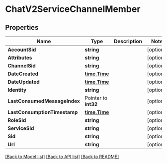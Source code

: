 # ChatV2ServiceChannelMember

## Properties

Name | Type | Description | Notes
------------ | ------------- | ------------- | -------------
**AccountSid** | **string** |  | [optional] 
**Attributes** | **string** |  | [optional] 
**ChannelSid** | **string** |  | [optional] 
**DateCreated** | [**time.Time**](time.Time.md) |  | [optional] 
**DateUpdated** | [**time.Time**](time.Time.md) |  | [optional] 
**Identity** | **string** |  | [optional] 
**LastConsumedMessageIndex** | Pointer to **int32** |  | [optional] 
**LastConsumptionTimestamp** | [**time.Time**](time.Time.md) |  | [optional] 
**RoleSid** | **string** |  | [optional] 
**ServiceSid** | **string** |  | [optional] 
**Sid** | **string** |  | [optional] 
**Url** | **string** |  | [optional] 

[[Back to Model list]](../README.md#documentation-for-models) [[Back to API list]](../README.md#documentation-for-api-endpoints) [[Back to README]](../README.md)


